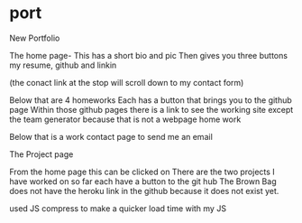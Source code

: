 # port
New Portfolio

The home page-
This has a short bio and pic
Then gives you three buttons my resume, github and linkin

(the conact link at the stop will scroll down to my contact form)

Below that are 4 homeworks
Each has a button that brings you to the github page
Within those github pages there is a link to see the working site
except the team generator because that is not a webpage home work

Below that is a work contact page to send me an email

The Project page

From the home page this can be clicked on
There are the two projects I have worked on so far
each have a button to the git hub 
The Brown Bag does not have the heroku link in the github because
it does not exist yet.

used JS compress to make a quicker load time with my JS

